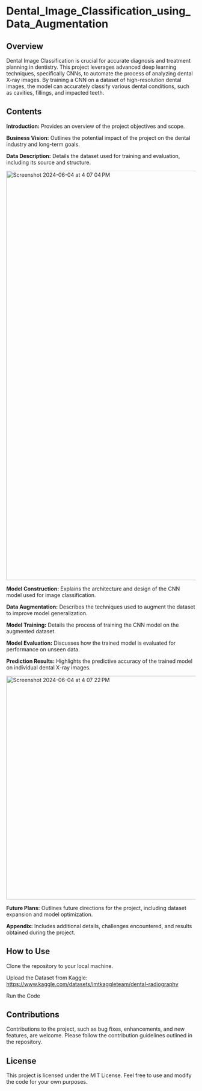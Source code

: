 # Dental_Image_Classification_using_Data_Augmentation

## Overview
Dental Image Classification is crucial for accurate diagnosis and treatment planning in dentistry. This project leverages advanced deep learning techniques, specifically CNNs, to automate the process of analyzing dental X-ray images. By training a CNN on a dataset of high-resolution dental images, the model can accurately classify various dental conditions, such as cavities, fillings, and impacted teeth.

## Contents

**Introduction:** Provides an overview of the project objectives and scope.

**Business Vision:** Outlines the potential impact of the project on the dental industry and long-term goals.

**Data Description:** Details the dataset used for training and evaluation, including its source and structure.

<img width="1086" alt="Screenshot 2024-06-04 at 4 07 04 PM" src="https://github.com/komal1820/Dental_Image_Classification_using_Data_Augmentation/assets/69956556/dd11f10d-548d-446b-a362-6039f8bc198c">

**Model Construction:** Explains the architecture and design of the CNN model used for image classification.

**Data Augmentation:** Describes the techniques used to augment the dataset to improve model generalization.

**Model Training:** Details the process of training the CNN model on the augmented dataset.

**Model Evaluation:** Discusses how the trained model is evaluated for performance on unseen data.

**Prediction Results:** Highlights the predictive accuracy of the trained model on individual dental X-ray images.

<img width="593" alt="Screenshot 2024-06-04 at 4 07 22 PM" src="https://github.com/komal1820/Dental_Image_Classification_using_Data_Augmentation/assets/69956556/1cc07031-a307-4805-8009-6e16059b4be5">

**Future Plans:** Outlines future directions for the project, including dataset expansion and model optimization.

**Appendix:** Includes additional details, challenges encountered, and results obtained during the project.

## How to Use
Clone the repository to your local machine.

Upload the Dataset from Kaggle: https://www.kaggle.com/datasets/imtkaggleteam/dental-radiography

Run the Code

## Contributions
Contributions to the project, such as bug fixes, enhancements, and new features, are welcome. Please follow the contribution guidelines outlined in the repository.

## License
This project is licensed under the MIT License. Feel free to use and modify the code for your own purposes.
